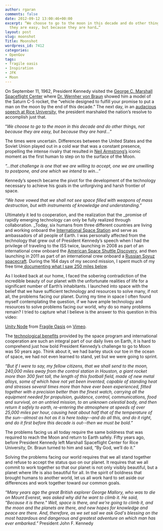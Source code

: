 ```yaml
---
author: rgaran
comments: false
date: 2012-09-12 13:00:46+00:00
excerpt: “We choose to go to the moon in this decade and do other things, not because
  they are easy, but because they are hard…”
layout: post
slug: moonshot
Title: Moonshot
wordpress_id: 7412
categories:
- OpenGov
tags:
- fragile oasis
- Inspiration
- JFK
- Moon
---
```


On September 11, 1962, President Kennedy visited the [George C. Marshall Spaceflight Center](http://www.nasa.gov/centers/marshall/history/index.html) where [Dr. Wernher von Braun](http://www.nasa.gov/topics/history/features/vonbraun.html) showed him a model of the Saturn C-5 rocket, the “vehicle designed to fulfill your promise to put a man on the moon by the end of this decade.” The next day, in an [audacious speech at Rice University](http://www.jfklibrary.org/Research/Ready-Reference/JFK-Speeches/Address-at-Rice-University-on-the-Nations-Space-Effort-September-12-1962.aspx), the president marshaled the nation’s resolve to accomplish just that.

“_We choose to go to the moon in this decade and do other things, not because they are easy, but because they are hard…_”

The times were uncertain. Differences between the United States and the Soviet Union played out in a cold war that was a constant presence, propelling the intense rivalry that resulted in [Neil Armstrong’s](http://www.nasa.gov/topics/people/galleries/armstrong.html) iconic moment as the first human to step on to the surface of the Moon.

_“…that challenge is one that we are willing to accept, one we are unwilling to postpone, and one which we intend to win...”_

Kennedy’s speech became the pivot for the development of the technology necessary to achieve his goals in the unforgiving and harsh frontier of space.

_“We have vowed that we shall not see space filled with weapons of mass destruction, but with instruments of knowledge and understanding.”_

Ultimately it led to cooperation, and the realization that the _promise of rapidly emerging technology can only be fully realized through collaboration. _Today, six humans from three different countries are living and working onboard the [International Space Station](http://www.nasa.gov/mission_pages/station/cooperation/index.html) and serve as ambassadors of all people of Earth. I was personally affected from the technology that grew out of President Kennedy’s speech when I had the privilege of traveling to the ISS twice, launching in 2008 as part of an international crew onboard the [American Space Shuttle Discovery](http://www.nasa.gov/centers/kennedy/shuttleoperations/orbiters/discovery-info.html), and then launching in 2011 as part of an international crew onboard a [Russian Soyuz spacecraft](http://www.nasa.gov/mission_pages/station/structure/elements/soyuz/). During the 164 days of my second mission, I spent much of my free time[ documenting what I saw 250 miles below](https://plus.google.com/u/0/b/106819891249477893372/photos/116214152295449083654/albums/5648104889925481025).

As I looked back at our home, I faced the sobering contradiction of the incredible beauty of our planet with the unfortunate realities of life for a significant number of Earth’s inhabitants. I launched into space with the belief that we have sufficient technology and resources to solve many, if not all, the problems facing our planet. During my time in space I often found myself contemplating the question, if we have ample technology and resources to solve problems facing our world, why do so many problems remain? I tried to capture what I believe is the answer to this question in this video:



[Unity Node](http://vimeo.com/49293284) from [Fragile Oasis](http://vimeo.com/fragileoasis) on [Vimeo](http://vimeo.com).

The [technological benefits](http://www.nasa.gov/mission_pages/station/research/benefits/index.html) provided by the space program and international cooperation are such an integral part of our daily lives on Earth, it is hard to comprehend just how bold President Kennedy’s challenge to go to Moon was 50 years ago. Think about it, we had barley stuck our toe in the ocean of space, we had not even learned to stand, yet but we were going to sprint.

_“But if I were to say, my fellow citizens, that we shall send to the moon, 240,000 miles away from the control station in Houston, a giant rocket more than 300 feet tall, the length of this football field, made of new metal alloys, some of which have not yet been invented, capable of standing heat and stresses several times more than have ever been experienced, fitted together with a precision better than the finest watch, carrying all the equipment needed for propulsion, guidance, control, communications, food and survival, on an untried mission, to an unknown celestial body, and then return it safely to earth, re-entering the atmosphere at speeds of over 25,000 miles per hour, causing heat about half that of the temperature of the sun--almost as hot as it is here today--and do all this, and do it right, and do it first before this decade is out--then we must be bold.”_

The problems facing us all today require the same boldness that was required to reach the Moon and return to Earth safely. Fifty years ago, before President Kennedy left Marshall Spaceflight Center for Rice University, Dr. Braun turned to him and said, “By God, we’ll do it.”

Solving the problems facing our world requires that we all stand together and refuse to accept the status quo on our planet. It requires that we all commit to work together so that our planet is not only visibly beautiful, but a planet where life is also beautiful for all. In the spirit of boldness that brought humans to another world, let us all work hard to set aside our differences and work together toward our common goals.

_“Many years ago the great British explorer George Mallory, who was to die on Mount Everest, was asked why did he want to climb it. He said, "Because it is there." Well, space is there, and we're going to climb it, and the moon and the planets are there, and new hopes for knowledge and peace are there. And, therefore, as we set sail we ask God's blessing on the most hazardous and dangerous and greatest adventure on which man has ever embarked.”_ President John F. Kennedy
